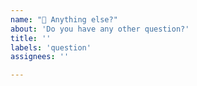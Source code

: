 ```yaml
---
name: "💬 Anything else?"
about: 'Do you have any other question?'
title: ''
labels: 'question'
assignees: ''

---
```

<!--
Before opening a new issue, please make sure that we do not have any duplicates already open. You can ensure this by searching the issue list for this repository. If there is a duplicate, please close your issue and add a comment to the existing issue instead. Also, be sure to check our readme first.
-->
